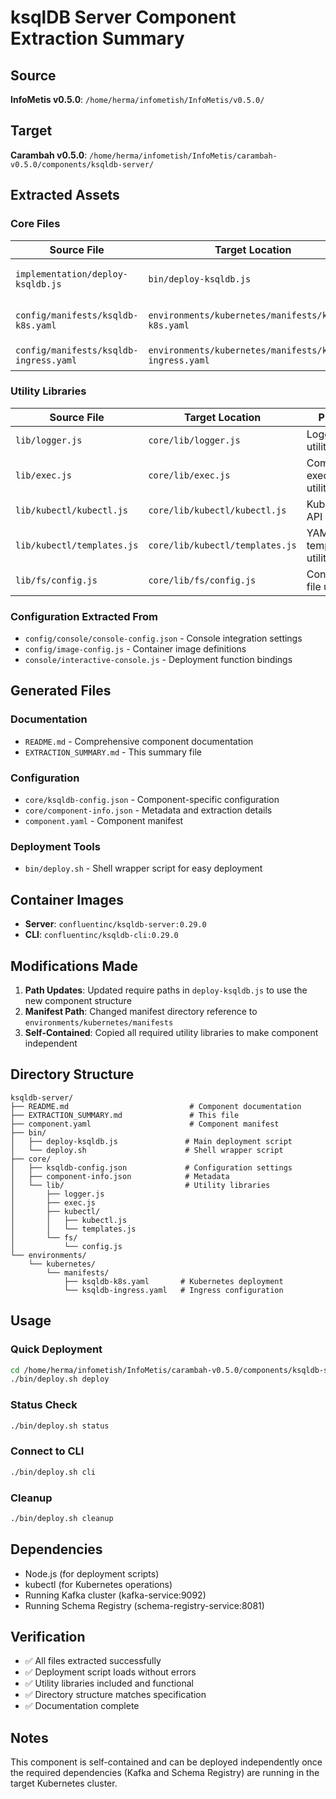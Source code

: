 # ksqlDB Server Component Extraction Summary

## Source
**InfoMetis v0.5.0**: `/home/herma/infometish/InfoMetis/v0.5.0/`

## Target
**Carambah v0.5.0**: `/home/herma/infometish/InfoMetis/carambah-v0.5.0/components/ksqldb-server/`

## Extracted Assets

### Core Files
| Source File | Target Location | Purpose |
|-------------|-----------------|---------|
| `implementation/deploy-ksqldb.js` | `bin/deploy-ksqldb.js` | Main deployment script |
| `config/manifests/ksqldb-k8s.yaml` | `environments/kubernetes/manifests/ksqldb-k8s.yaml` | Kubernetes deployment manifest |
| `config/manifests/ksqldb-ingress.yaml` | `environments/kubernetes/manifests/ksqldb-ingress.yaml` | Ingress configuration |

### Utility Libraries
| Source File | Target Location | Purpose |
|-------------|-----------------|---------|
| `lib/logger.js` | `core/lib/logger.js` | Logging utility |
| `lib/exec.js` | `core/lib/exec.js` | Command execution utility |
| `lib/kubectl/kubectl.js` | `core/lib/kubectl/kubectl.js` | Kubernetes API wrapper |
| `lib/kubectl/templates.js` | `core/lib/kubectl/templates.js` | YAML template utilities |
| `lib/fs/config.js` | `core/lib/fs/config.js` | Configuration file utilities |

### Configuration Extracted From
- `config/console/console-config.json` - Console integration settings
- `config/image-config.js` - Container image definitions
- `console/interactive-console.js` - Deployment function bindings

## Generated Files

### Documentation
- `README.md` - Comprehensive component documentation
- `EXTRACTION_SUMMARY.md` - This summary file

### Configuration
- `core/ksqldb-config.json` - Component-specific configuration
- `core/component-info.json` - Metadata and extraction details
- `component.yaml` - Component manifest

### Deployment Tools
- `bin/deploy.sh` - Shell wrapper script for easy deployment

## Container Images
- **Server**: `confluentinc/ksqldb-server:0.29.0`
- **CLI**: `confluentinc/ksqldb-cli:0.29.0`

## Modifications Made

1. **Path Updates**: Updated require paths in `deploy-ksqldb.js` to use the new component structure
2. **Manifest Path**: Changed manifest directory reference to `environments/kubernetes/manifests`
3. **Self-Contained**: Copied all required utility libraries to make component independent

## Directory Structure
```
ksqldb-server/
├── README.md                           # Component documentation
├── EXTRACTION_SUMMARY.md               # This file
├── component.yaml                      # Component manifest
├── bin/
│   ├── deploy-ksqldb.js               # Main deployment script
│   └── deploy.sh                      # Shell wrapper script
├── core/
│   ├── ksqldb-config.json             # Configuration settings
│   ├── component-info.json            # Metadata
│   └── lib/                           # Utility libraries
│       ├── logger.js
│       ├── exec.js
│       ├── kubectl/
│       │   ├── kubectl.js
│       │   └── templates.js
│       └── fs/
│           └── config.js
└── environments/
    └── kubernetes/
        └── manifests/
            ├── ksqldb-k8s.yaml       # Kubernetes deployment
            └── ksqldb-ingress.yaml   # Ingress configuration
```

## Usage

### Quick Deployment
```bash
cd /home/herma/infometish/InfoMetis/carambah-v0.5.0/components/ksqldb-server
./bin/deploy.sh deploy
```

### Status Check
```bash
./bin/deploy.sh status
```

### Connect to CLI
```bash
./bin/deploy.sh cli
```

### Cleanup
```bash
./bin/deploy.sh cleanup
```

## Dependencies
- Node.js (for deployment scripts)
- kubectl (for Kubernetes operations)
- Running Kafka cluster (kafka-service:9092)
- Running Schema Registry (schema-registry-service:8081)

## Verification
- ✅ All files extracted successfully
- ✅ Deployment script loads without errors
- ✅ Utility libraries included and functional
- ✅ Directory structure matches specification
- ✅ Documentation complete

## Notes
This component is self-contained and can be deployed independently once the required dependencies (Kafka and Schema Registry) are running in the target Kubernetes cluster.
